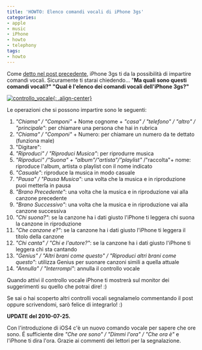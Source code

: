 ```yaml
---
title: 'HOWTO: Elenco comandi vocali di iPhone 3gs'
categories:
- apple
- music
- iPhone
- howto
- telephony
tags:
- howto
---
```

Come [detto nel post precedente]({{site.url}}/2009/11/09/howto-cambiare-la-lingua-del-controllo-vocale-in-iphone-3gs/),
iPhone 3gs ti da la possibilità di impartire comandi vocali. Sicuramente ti starai chiedendo...
"**Ma quali sono questi comandi vocali?" "Qual è l'elenco dei comandi vocali
dell'iPhone 3gs?"**

[![controllo_vocale]({{site.url}}/images/controllo_vocale.png){: .align-center}]({{site.url}}/images/controllo_vocale.png)

Le operazioni che si possono impartire sono le seguenti:

  1. _"Chiama" / "Componi"_ \+ Nome cognome + _"casa" / "telefono" / "altro" / "principale"_: per chiamare una persona che hai in rubrica
  2. _"Chiama" / "Componi"_ \+ Numero: per chiamare un numero da te dettato (funziona male)
  3. "Digitare":
  4. _"Riproduci" / "Riproduci Musica"_: per riprodurre musica
  5. _"Riproduci" /"Suona" + "album"/"artista"/"playlist"_ /"raccolta"+ nome: riproduce l'album, artista o playlist con il nome indicato
  6. _"Casuale"_: riproduce la musica in modo casuale
  7. _"Pausa" / "Pausa Musica"_: una volta che la musica e in riproduzione puoi metterla in pausa
  8. _"Brano Precedente"_: una volta che la musica e in riproduzione vai alla canzone precedente
  9. _"Brano Successivo"_: una volta che la musica e in riproduzione vai alla canzone successiva
  10. _"Chi suona?"_: se la canzone ha i dati giusto l'iPhone ti leggera chi suona la canzone in riproduzione
  11. _"Che canzone e?"_: se la canzone ha i dati giusto l'iPhone ti leggera il titolo della canzone
  12. _"Chi canta" / "Chi e l'autore?"_: se la canzone ha i dati giusto l'iPhone ti leggera chi sta cantando
  13. _"Genius" / "Altri brani come questo" / "Riproduci altri brani come questo"_: utilizza Genius per suonare canzoni simili a quella attuale
  14. _"Annulla" / "Interrompi"_: annulla il controllo vocale
    
Quando attivi il controllo vocale iPhone ti mostrerà sul monitor dei
suggerimenti su quello che potrai dire! :)

Se sai o hai scoperto altri controlli vocali segnalamelo commentando il post
oppure scrivendomi, sarò felice di integrarlo! :)

**UPDATE del 2010-07-25.**

Con l'introduzione di iOS4 c'è un nuovo comando vocale per sapere che ore
sono. É sufficiente dire _"Che ore sono" / "Dimmi l'ora" / "Che ora è"_ e
l'iPhone ti dira l'ora. Grazie ai commenti dei lettori per la segnalazione.
